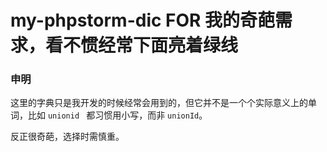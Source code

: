 # my-phpstorm-dic FOR 我的奇葩需求，看不惯经常下面亮着绿线

### 申明

这里的字典只是我开发的时候经常会用到的，但它并不是一个个实际意义上的单词，比如 `unionid ` 都习惯用小写，而非 `unionId`。

反正很奇葩，选择时需慎重。
